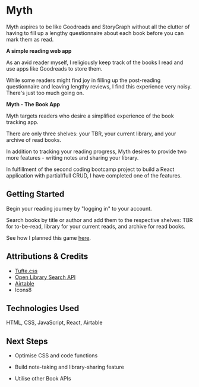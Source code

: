 # Myth

Myth aspires to be like Goodreads and StoryGraph without all the clutter of having to fill up a lengthy questionnaire about each book before you can mark them as read.

**A simple reading web app**

As an avid reader myself, I religiously keep track of the books I read and use apps like Goodreads to store them.

While some readers might find joy in filling up the post-reading questionnaire and leaving lengthy reviews, I find this experience very noisy. There's just too much going on.

**Myth - The Book App**

Myth targets readers who desire a simplified experience of the book tracking app.

There are only three shelves: your TBR, your current library, and your archive of read books.

In addition to tracking your reading progress, Myth desires to provide two more features - writing notes and sharing your library.

In fulfillment of the second coding bootcamp project to build a React application with partial/full CRUD, I have completed one of the features.


## Getting Started

Begin your reading journey by "logging in" to your account.

Search books by title or author and add them to the respective shelves: TBR for to-be-read, library for your current reads, and archive for read books.

See how I planned this game [here](https://miro.com/app/board/uXjVKrudW3Y=/?share_link_id=385691609527).


## Attributions & Credits

* [Tufte.css](https://edwardtufte.github.io/tufte-css/)
* [Open Library Search API](https://openlibrary.org/dev/docs/api/search)
* [Airtable](https://airtable.com/)
* Icons8


## Technologies Used
HTML, CSS, JavaScript, React, Airtable


## Next Steps

* Optimise CSS and code functions

* Build note-taking and library-sharing feature

* Utilise other Book APIs